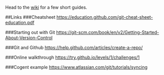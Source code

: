 Head to the [wiki](https://github.com/BLAM-Lab-Projects/github-notes/wiki) for a few short guides. 


##Links
###Cheatsheet
https://education.github.com/git-cheat-sheet-education.pdf

###Starting out with Git
https://git-scm.com/book/en/v2/Getting-Started-About-Version-Control


###Git and Github
https://help.github.com/articles/create-a-repo/

###Online walkthrough
https://try.github.io/levels/1/challenges/1

###Cogent example
https://www.atlassian.com/git/tutorials/syncing
